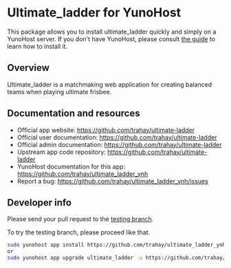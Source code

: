 #  Ultimate_ladder for YunoHost

This package allows you to install ultimate_ladder quickly and simply
on a YunoHost server. If you don't have YunoHost, please consult [the
guide](https://yunohost.org/#/install) to learn how to install it.

## Overview

Ultimate_ladder is a matchmaking web application for creating balanced
teams when playing ultimate frisbee.

## Documentation and resources

* Official app website: https://github.com/trahay/ultimate-ladder
* Official user documentation: https://github.com/trahay/ultimate-ladder
* Official admin documentation: https://github.com/trahay/ultimate-ladder
* Upstream app code repository: https://github.com/trahay/ultimate-ladder
* YunoHost documentation for this app: https://github.com/trahay/ultimate_ladder_ynh
* Report a bug: https://github.com/trahay/ultimate_ladder_ynh/issues

## Developer info

Please send your pull request to the [testing branch](https://github.com/YunoHost-Apps/example_ynh/tree/testing).

To try the testing branch, please proceed like that.

``` bash
sudo yunohost app install https://github.com/trahay/ultimate_ladder_ynh/tree/testing --debug
or
sudo yunohost app upgrade ultimate_ladder -u https://github.com/trahay/ultimate_ladder_ynh/tree/testing --debug
```
